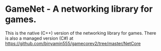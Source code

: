 # GameNet - A networking library for games.

This is the native (C++) version of the networking library for games.
There is also a managed version (C#) at https://github.com/binyamin555/gamecorev2/tree/master/NetCore
